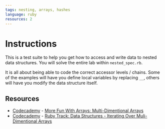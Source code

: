 ```yaml
---
tags: nesting, arrays, hashes
language: ruby
resources: 2
---
```


# Instructions

This is a test suite to help you get how to access and write data to nested data structures. You will solve the entire lab within `nested_spec.rb`.

It is all about being able to code the correct accessor levels / chains. Some of the examples will have you define local variables by replacing `__`, others will have you modify the data structure itself.

## Resources
* [Codecademy](http://www.codecademy.com/dashboard) - [More Fun With Arrays: Multi-Dimentional Arrays](http://www.codecademy.com/courses/working-with-indexed-associate-and-multi-dimensional-arrays/1/1)
* [Codecademy](http://www.codecademy.com/dashboard) - [Ruby Track: Data Structures - Iterating Over Muli-Dimentional Arrays](http://www.codecademy.com/courses/ruby-beginner-en-F3loB/2/3)
